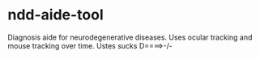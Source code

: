 # ndd-aide-tool
Diagnosis aide for neurodegenerative diseases. Uses ocular tracking and mouse tracking over time.
Ustes sucks D====>-/-